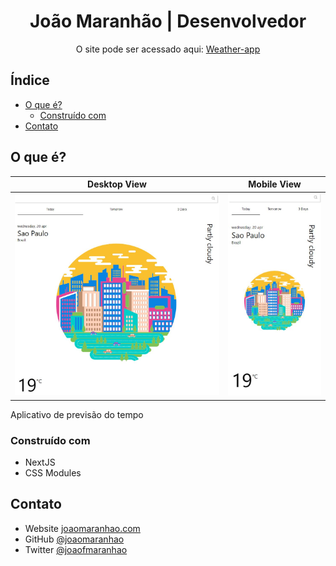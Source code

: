 <h1 align="center">João Maranhão | Desenvolvedor</h1>

<div align="center">
   O site pode ser acessado aqui: <a href="https://www.joaomaranhao.com.br" target="_blank">Weather-app</a>
</div>

## Índice

- [O que é?](#overview)
  - [Construído com](#built-with)
- [Contato](#contact)


## O que é?

Desktop View             |  Mobile View
:-------------------------:|:-------------------------:
![](https://raw.githubusercontent.com/joaomaranhao/weather-app/main/public/images/desktop-view.jpg)  |  ![](https://raw.githubusercontent.com/joaomaranhao/weather-app/main/public/images/mobile-view.jpg)

Aplicativo de previsão do tempo

### Construído com

- NextJS
- CSS Modules

## Contato

- Website [joaomaranhao.com](https://www.joaomaranhao.com.br)
- GitHub [@joaomaranhao](https://github.com/joaomaranhao)
- Twitter [@joaofmaranhao](https://twitter.com/joaofmaranhao)